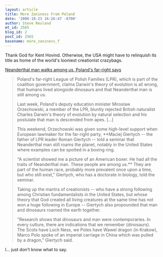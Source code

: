```yaml
---
layout: article
title: More Zaniness From Poland
date: '2006-10-23 16:26:47 -0700'
author: Steve Reuland
mt_id: 2565
blog_id: 2
post_id: 2565
basename: more_zaniness_f
---
```

<img src="http://d.yimg.com/us.yimg.com/p/afp/20061023/capt.sge.epv23.231006152241.photo00.photo.default-512x342.jpg?x=180&amp;y=120&amp;sig=kGwkvfqohnk0VypPf.z6Iw--" alt="" style="float:left;" />Thank God for Kent Hovind.  Otherwise, the USA might have to relinquish its title as home of the world's looniest creationist crazybags.  

[Neanderthal man walks among us, Poland's far-right says](http://news.yahoo.com/s/afp/20061023/sc_afp/polandpoliticsreligionscience)

> Poland's far-right League of Polish Families (LPR), which is part of the coalition government, claims Darwin's theory of evolution is all wrong, that humans lived alongside dinosaurs and that Neanderthal man is still among us.
> 
> Last week, Poland's deputy education minister Miroslaw Orzechowski, a member of the LPR, bluntly rejected British naturalist Charles Darwin's theory of evolution by natural selection and his postulate that man is descended from apes. \[...\]
> 
> This weekend, Orzechowski was given some high-level support when European lawmaker for the far-right party, **Maciej Giertych -- the father of LPR leader Roman Giertych -- told a seminar that Neanderthal man still roams the planet, notably in the United States where examples can be spotted in a boxing ring.
> 
> "A scientist showed me a picture of an American boxer. He had all the traits of Neanderthal man. These people are among us.** They are part of the human race, probably more prevalent once upon a time, but who still exist," Giertych, who has a doctorate in biology, told the seminar.
> 
> Taking up the mantra of creationists -- who have a strong following among Christian fundamentalists in the United States, but whose theory that God created all living creatures at the same time has not won a huge following in Europe -- Giertych also propounded that man and dinosaurs roamed the earth together.
> 
> "Research shows that dinosaurs and man were contemporaries. In every culture, there are indications that we remember (dinosaurs). The Scots have Loch Ness, we Poles have Wawel dragon (in Krakow), Marco Polo spoke of an imperial carriage in China which was pulled by a dragon," Giertych said.

I... just don't know what to say.
